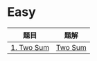 # Easy

| 题目                                                    | 题解                                   |
| ------------------------------------------------------- | -------------------------------------- |
| [1. Two Sum](https://leetcode-cn.com/problems/two-sum/) | <a href="0001. Two Sum.md">Two Sum</a> |

